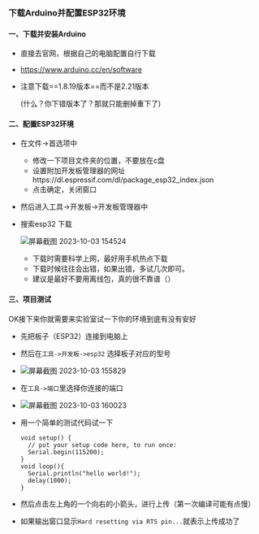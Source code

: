 ### 下载Arduino并配置ESP32环境

#### 一、下载并安装Arduino

- 直接去官网，根据自己的电脑配置自行下载

- https://www.arduino.cc/en/software

- 注意下载==1.8.19版本==而不是2.21版本

  (什么？你下错版本了？那就只能删掉重下了)

#### 二、配置ESP32环境

+ 在文件->首选项中

  + 修改一下项目文件夹的位置，不要放在c盘
  + 设置附加开发板管理器的网址https://dl.espressif.com/dl/package_esp32_index.json
  + 点击确定，关闭窗口

+ 然后进入工具->开发板->开发板管理器中

+ 搜索esp32 下载

  ![屏幕截图 2023-10-03 154524](https://cdn.jsdelivr.net/ghHiraethsev/hiraeth-img/202310031739530.png)

  + 下载时需要科学上网，最好用手机热点下载
  + 下载时候往往会出错，如果出错，多试几次即可。
  + 建议是最好不要用离线包，真的很不靠谱（）


#### 三、项目测试

OK接下来你就需要来实验室试一下你的环境到底有没有安好

+ 先把板子（ESP32）连接到电脑上
+ 然后在`工具->开发板->esp32` 选择板子对应的型号
+ ![屏幕截图 2023-10-03 155829](https://cdn.jsdelivr.net/ghHiraethsev/hiraeth-img/202310031739979.png)

+ 在`工具->端口`里选择你连接的端口

+ ![屏幕截图 2023-10-03 160023](https://cdn.jsdelivr.net/ghHiraethsev/hiraeth-img/202310031738955.png)

+ 用一个简单的测试代码试一下

  ```
  void setup() {
    // put your setup code here, to run once:
    Serial.begin(115200);
  }
  void loop(){
    Serial.println("hello world!");
    delay(1000);
  }
  ```

+ 然后点击左上角的一个向右的小箭头，进行上传（第一次编译可能有点慢）

+ 如果输出窗口显示`Hard resetting via RTS pin...`就表示上传成功了